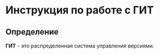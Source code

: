 # Инструкция по работе с ГИТ

## Определение
**ГИТ** - это распределенная система управления версиями.
